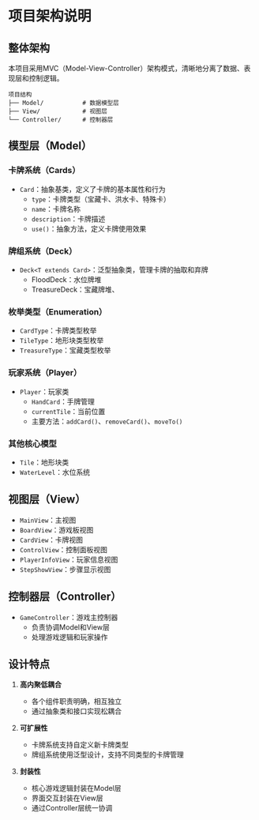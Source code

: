 # 项目架构说明

## 整体架构

本项目采用MVC（Model-View-Controller）架构模式，清晰地分离了数据、表现层和控制逻辑。

```
项目结构
├── Model/           # 数据模型层
├── View/            # 视图层
└── Controller/      # 控制器层
```

## 模型层（Model）

### 卡牌系统（Cards）
- `Card`：抽象基类，定义了卡牌的基本属性和行为
  - `type`：卡牌类型（宝藏卡、洪水卡、特殊卡）
  - `name`：卡牌名称
  - `description`：卡牌描述
  - `use()`：抽象方法，定义卡牌使用效果

### 牌组系统（Deck）
- `Deck<T extends Card>`：泛型抽象类，管理卡牌的抽取和弃牌
  - FloodDeck：水位牌堆
  - TreasureDeck：宝藏牌堆、

### 枚举类型（Enumeration）

- `CardType`：卡牌类型枚举
- `TileType`：地形块类型枚举
- `TreasureType`：宝藏类型枚举


### 玩家系统（Player）
- `Player`：玩家类
  - `HandCard`：手牌管理
  - `currentTile`：当前位置
  - 主要方法：`addCard()`、`removeCard()`、`moveTo()`

### 其他核心模型
- `Tile`：地形块类
- `WaterLevel`：水位系统

## 视图层（View）

- `MainView`：主视图
- `BoardView`：游戏板视图
- `CardView`：卡牌视图
- `ControlView`：控制面板视图
- `PlayerInfoView`：玩家信息视图
- `StepShowView`：步骤显示视图

## 控制器层（Controller）

- `GameController`：游戏主控制器
  - 负责协调Model和View层
  - 处理游戏逻辑和玩家操作



## 设计特点

1. **高内聚低耦合**
   - 各个组件职责明确，相互独立
   - 通过抽象类和接口实现松耦合

2. **可扩展性**
   - 卡牌系统支持自定义新卡牌类型
   - 牌组系统使用泛型设计，支持不同类型的卡牌管理

3. **封装性**
   - 核心游戏逻辑封装在Model层
   - 界面交互封装在View层
   - 通过Controller层统一协调